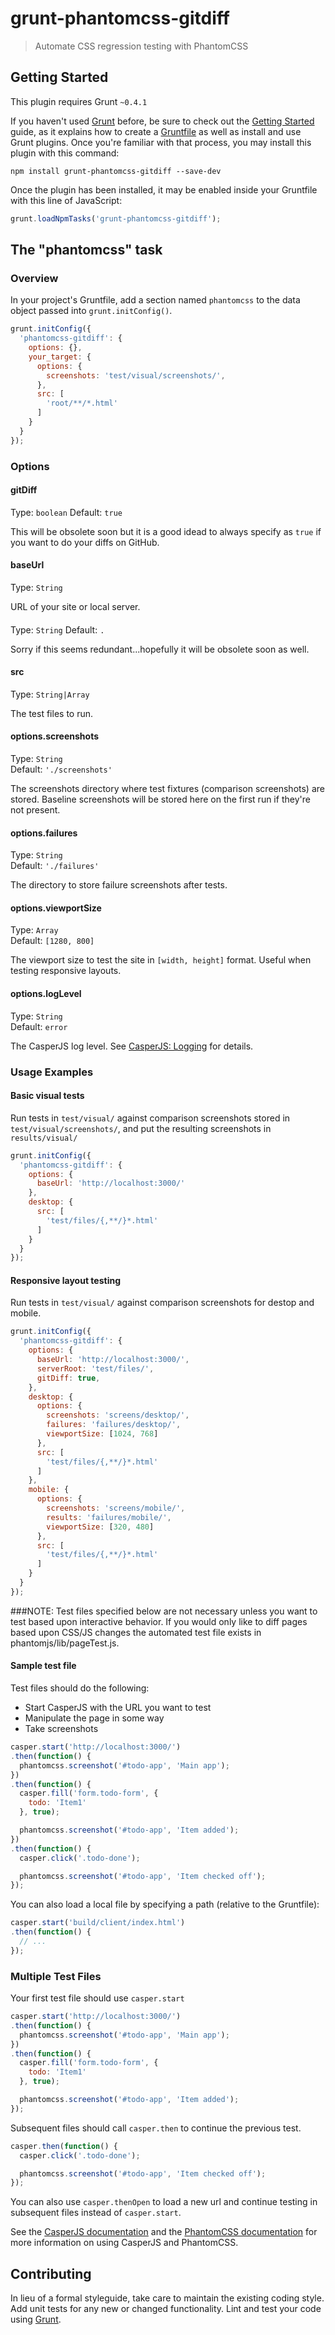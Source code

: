 # grunt-phantomcss-gitdiff

> Automate CSS regression testing with PhantomCSS

## Getting Started
This plugin requires Grunt `~0.4.1`

If you haven't used [Grunt](http://gruntjs.com/) before, be sure to check out the [Getting Started](http://gruntjs.com/getting-started) guide, as it explains how to create a [Gruntfile](http://gruntjs.com/sample-gruntfile) as well as install and use Grunt plugins. Once you're familiar with that process, you may install this plugin with this command:

```shell
npm install grunt-phantomcss-gitdiff --save-dev
```

Once the plugin has been installed, it may be enabled inside your Gruntfile with this line of JavaScript:

```js
grunt.loadNpmTasks('grunt-phantomcss-gitdiff');
```

## The "phantomcss" task

### Overview
In your project's Gruntfile, add a section named `phantomcss` to the data object passed into `grunt.initConfig()`.

```js
grunt.initConfig({
  'phantomcss-gitdiff': {
    options: {},
    your_target: {
      options: {
        screenshots: 'test/visual/screenshots/',
      },
      src: [
        'root/**/*.html'
      ]
    }
  }
});
```

### Options

#### gitDiff
Type: `boolean`
Default: `true`

This will be obsolete soon but it is a good idead to always specify as `true` if you want to do your diffs on GitHub.

#### baseUrl
Type: `String`

URL of your site or local server.

####
Type: `String`
Default: `.`

Sorry if this seems redundant...hopefully it will be obsolete soon as well. 

#### src
Type: `String|Array`

The test files to run.

#### options.screenshots
Type: `String`  
Default: `'./screenshots'`

The screenshots directory where test fixtures (comparison screenshots) are stored. Baseline screenshots will be stored here on the first run if they're not present.

#### options.failures
Type: `String`  
Default: `'./failures'`

The directory to store failure screenshots after tests.

#### options.viewportSize
Type: `Array`  
Default: `[1280, 800]`

The viewport size to test the site in `[width, height]` format. Useful when testing responsive layouts. 

#### options.logLevel
Type: `String`  
Default: `error`

The CasperJS log level. See [CasperJS: Logging](http://casperjs.readthedocs.org/en/latest/logging.html) for details.


### Usage Examples

#### Basic visual tests
Run tests in `test/visual/` against comparison screenshots stored in `test/visual/screenshots/`, and put the resulting screenshots in `results/visual/`

```js
grunt.initConfig({
  'phantomcss-gitdiff': {
    options: {
      baseUrl: 'http://localhost:3000/'
    },
    desktop: {
      src: [
        'test/files/{,**/}*.html'
      ]
    }
  }
});
```

#### Responsive layout testing
Run tests in `test/visual/` against comparison screenshots for destop and mobile.

```js
grunt.initConfig({
  'phantomcss-gitdiff': {
    options: {
      baseUrl: 'http://localhost:3000/',
      serverRoot: 'test/files/',
      gitDiff: true,
    },
    desktop: {
      options: {
        screenshots: 'screens/desktop/',
        failures: 'failures/desktop/',
        viewportSize: [1024, 768]
      },
      src: [
        'test/files/{,**/}*.html'
      ]
    },
    mobile: {
      options: {
        screenshots: 'screens/mobile/',
        results: 'failures/mobile/',
        viewportSize: [320, 480]
      },
      src: [
        'test/files/{,**/}*.html'
      ]
    }
  }
});
```

###NOTE: Test files specified below are not necessary unless you want to test based upon interactive behavior.  If you would only like to diff pages based upon CSS/JS changes the automated test file exists in phantomjs/lib/pageTest.js.

#### Sample test file

Test files should do the following:
* Start CasperJS with the URL you want to test
* Manipulate the page in some way
* Take screenshots

```javascript
casper.start('http://localhost:3000/')
.then(function() {
  phantomcss.screenshot('#todo-app', 'Main app');
})
.then(function() {
  casper.fill('form.todo-form', {
    todo: 'Item1'
  }, true);

  phantomcss.screenshot('#todo-app', 'Item added');
})
.then(function() {
  casper.click('.todo-done');

  phantomcss.screenshot('#todo-app', 'Item checked off');
});
```

You can also load a local file by specifying a path (relative to the Gruntfile):

```javascript
casper.start('build/client/index.html')
.then(function() {
  // ...
});
```

### Multiple Test Files
Your first test file should use ```casper.start```

```javascript
casper.start('http://localhost:3000/')
.then(function() {
  phantomcss.screenshot('#todo-app', 'Main app');
})
.then(function() {
  casper.fill('form.todo-form', {
    todo: 'Item1'
  }, true);

  phantomcss.screenshot('#todo-app', 'Item added');
});

```
Subsequent files should call ```casper.then``` to continue the previous test.

```javascript
casper.then(function() {
  casper.click('.todo-done');

  phantomcss.screenshot('#todo-app', 'Item checked off');
});
```
You can also use ```casper.thenOpen``` to load a new url and continue testing in subsequent files instead of ```casper.start```.


See the [CasperJS documentation](http://casperjs.readthedocs.org/en/latest/modules/casper.html) and the [PhantomCSS documentation](https://github.com/Huddle/PhantomCSS) for more information on using CasperJS and PhantomCSS.


## Contributing
In lieu of a formal styleguide, take care to maintain the existing coding style. Add unit tests for any new or changed functionality. Lint and test your code using [Grunt](http://gruntjs.com/).

